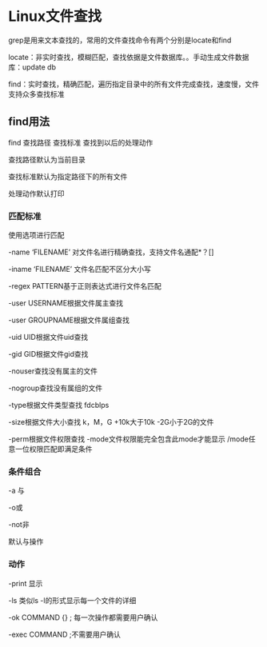 # Linux文件查找

grep是用来文本查找的，常用的文件查找命令有两个分别是locate和find

locate：非实时查找，模糊匹配，查找依据是文件数据库。。手动生成文件数据库：update db

find：实时查找，精确匹配，遍历指定目录中的所有文件完成查找，速度慢，文件支持众多查找标准

## find用法

find  查找路径 查找标准 查找到以后的处理动作

 查找路径默认为当前目录

查找标准默认为指定路径下的所有文件

处理动作默认打印

### 匹配标准

使用选项进行匹配

-name ‘FILENAME’ 对文件名进行精确查找，支持文件名通配*？[]

-iname  ‘FILENAME’ 文件名匹配不区分大小写



-regex PATTERN基于正则表达式进行文件名匹配



-user USERNAME根据文件属主查找

-user GROUPNAME根据文件属组查找



-uid UID根据文件uid查找

-gid GID根据文件gid查找



-nouser查找没有属主的文件

-nogroup查找没有属组的文件



-type根据文件类型查找      fdcblps



-size根据文件大小查找 k，M，G               +10k大于10k          -2G小于2G的文件



-perm根据文件权限查找 -mode文件权限能完全包含此mode才能显示  /mode任意一位权限匹配即满足条件

 

### 条件组合

-a 与

-o或

-not非

默认与操作



### 动作

-print 显示

-ls 类似ls -l的形式显示每一个文件的详细

-ok COMMAND {} \; 每一次操作都需要用户确认

-exec COMMAND \;不需要用户确认







